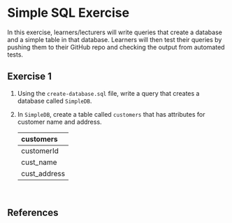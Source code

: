 # Simple SQL Exercise

In this exercise, learners/lecturers will write queries that create a database and a simple table in that database. Learners will then test their queries by pushing them to their GitHub repo and checking the output from automated tests.

## Exercise 1

1. Using the `create-database.sql` file, write a query that creates a database called `SimpleDB`.

1. In `SimpleDB`, create a table called `customers` that has attributes for customer name and address.

    | customers |
    |:---|
    | customerId |
    | cust_name |
    | cust_address |

<br />

## References
